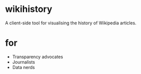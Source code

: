 # wikihistory

A client-side tool for visualising the history of Wikipedia articles.

# for

- Transparency advocates
- Journalists
- Data nerds
